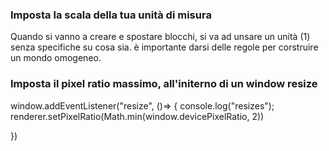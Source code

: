 ### Imposta la scala della tua unità di misura
Quando si vanno a creare e spostare blocchi, si va ad unsare un unità (1) senza specifiche su cosa sia. è importante darsi delle regole per corstruire un mondo omogeneo.
### Imposta il pixel ratio massimo, all'initerno di un window resize
window.addEventListener("resize", ()=> {
    console.log("resizes");
renderer.setPixelRatio(Math.min(window.devicePixelRatio, 2))

})